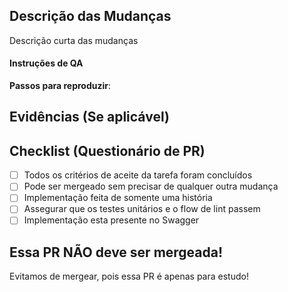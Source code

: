 ## Descrição das Mudanças

Descrição curta das mudanças

#### Instruções de QA

**Passos para reproduzir**:

## Evidências (Se aplicável)

## Checklist (Questionário de PR)

- [ ] Todos os critérios de aceite da tarefa foram concluídos
- [ ] Pode ser mergeado sem precisar de qualquer outra mudança
- [ ] Implementação feita de somente uma história
- [ ] Assegurar que os testes unitários e o flow de lint passem
- [ ] Implementação esta presente no Swagger

## Essa PR NÃO deve ser mergeada!
Evitamos de mergear, pois essa PR é apenas para estudo!